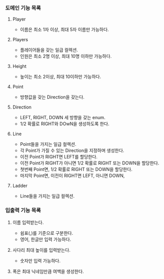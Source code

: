 ### 도메인 기능 목록

1. Player
    - 이름은 최소 1자 이상, 최대 5자 이름만 가능하다.

2. Players
    - 플레이어들을 갖는 일급 컬렉션.
    - 인원은 최소 2명 이상, 최대 10명 이하만 가능하다.

3. Height
    - 높이는 최소 2이상, 최대 10이하만 가능하다.

4. Point
    - 방향값을 갖는 Direction을 갖는다.

5. Direction
    - LEFT, RIGHT, DOWN 세 방향을 갖는 enum.
    - 1/2 확률로 RIGHT와 DOwN을 생성하도록 한다.

6. Line
    - Point들을 가지는 일급 컬렉션.
    - 각 Point가 가질 수 있는 Direction을 지정하며 생성한다.
    - 이전 Point가 RIGHT면 LEFT를 할당한다.
    - 이전 Point가 RIGHT가 아니면 1/2 확률로 RIGHT 또는 DOWN을 할당한다.
    - 쳣번째 Point면, 1/2 확률로 RIGHT 또는 DOWN을 할당한다.
    - 마지막 Point면, 이전이 RIGHT면 LEFT, 아니면 DOWN,

7. Ladder
    - Line들을 가지는 일급 컬렉션.

### 입출력 기능 목록

1. 이름 입력받는다.
    - 쉼표(,)를 기준으로 구분한다.
    - 영어, 한글만 입력 가능하다.

2. 사다리 최대 높이를 입력받는다.
    - 숫자만 입력 가능하다.

3. 폭은 최대 닉네임만큼 여백을 생성한다.
